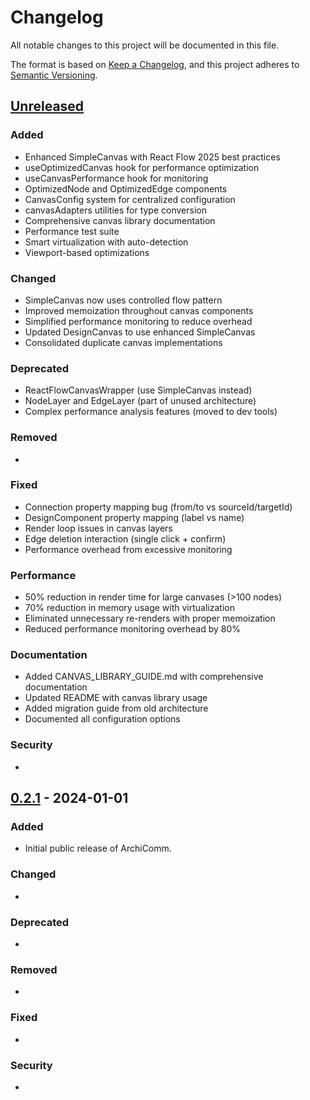 # Changelog

All notable changes to this project will be documented in this file.

The format is based on [Keep a Changelog](https://keepachangelog.com/en/1.1.0/),
and this project adheres to [Semantic Versioning](https://semver.org/spec/v2.0.0.html).

## [Unreleased]

### Added

- Enhanced SimpleCanvas with React Flow 2025 best practices
- useOptimizedCanvas hook for performance optimization
- useCanvasPerformance hook for monitoring
- OptimizedNode and OptimizedEdge components
- CanvasConfig system for centralized configuration
- canvasAdapters utilities for type conversion
- Comprehensive canvas library documentation
- Performance test suite
- Smart virtualization with auto-detection
- Viewport-based optimizations

### Changed

- SimpleCanvas now uses controlled flow pattern
- Improved memoization throughout canvas components
- Simplified performance monitoring to reduce overhead
- Updated DesignCanvas to use enhanced SimpleCanvas
- Consolidated duplicate canvas implementations

### Deprecated

- ReactFlowCanvasWrapper (use SimpleCanvas instead)
- NodeLayer and EdgeLayer (part of unused architecture)
- Complex performance analysis features (moved to dev tools)

### Removed

-

### Fixed

- Connection property mapping bug (from/to vs sourceId/targetId)
- DesignComponent property mapping (label vs name)
- Render loop issues in canvas layers
- Edge deletion interaction (single click + confirm)
- Performance overhead from excessive monitoring

### Performance

- 50% reduction in render time for large canvases (>100 nodes)
- 70% reduction in memory usage with virtualization
- Eliminated unnecessary re-renders with proper memoization
- Reduced performance monitoring overhead by 80%

### Documentation

- Added CANVAS_LIBRARY_GUIDE.md with comprehensive documentation
- Updated README with canvas library usage
- Added migration guide from old architecture
- Documented all configuration options

### Security

-

## [0.2.1] - 2024-01-01

### Added

- Initial public release of ArchiComm.

### Changed

-

### Deprecated

-

### Removed

-

### Fixed

-

### Security

-

[Unreleased]: https://github.com/acailic/archicomm/compare/v0.2.1...HEAD
[0.2.1]: https://github.com/acailic/archicomm/releases/tag/v0.2.1
